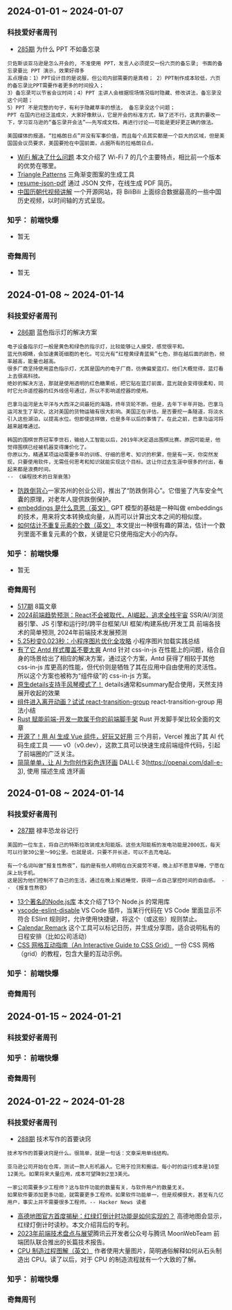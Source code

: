 ## 2024-01-01 ~ 2024-01-07
### 科技爱好者周刊
* [285期](https://github.com/ruanyf/weekly/blob/master/docs/issue-285.md) 为什么 PPT 不如备忘录
```
贝佐斯谈亚马逊是怎么开会的, 不准使用 PPT，发言人必须提交一份六页的备忘录; 书面的备忘录要比 PPT 演示，效果好得多
五点理由：1）PPT设计目的是说服，但公司内部需要的是真相； 2）PPT制作成本较低，六页的备忘录比PPT需要作者更多的时间投入；
3）备忘录可以节省会议时间；4）PPT 主讲人会根据现场情况临时隐藏、修改讲法，备忘录没这个问题；
5）PPT 不是完整的句子，有利于隐藏草率的想法， 备忘录没这个问题；
PPT 在国内已经泛滥成灾，大家好像默认，它是开会的标准方式，缺了还不行。这真的要改一下，学习亚马逊的“备忘录开会法”——先写成文档，再进行讨论——可能是更好更正确的做法。

美国媒体的报道。“拉格朗日点”并没有军事价值，而且每个点其实都是一个巨大的区域，但是美国国会议员要求，美国要抢在中国前面，占据所有的拉格朗日点。
```
* [WiFi 解决了什么问题](https://spectrum.ieee.org/wi-fi-7) 本文介绍了 Wi-Fi 7 的几个主要特点，相比前一个版本的优势在哪里。
* [Triangle Patterns](https://sinqi.tools/triangle) 三角渐变图案的生成工具
* [resume-json-pdf](https://github.com/RylanBot/resume-json-pdf) 通过 JSON 文件，在线生成 PDF 简历。
* [中国历朝代视频讲解](https://www.historyline.online/) 一个开源网站，将 BiliBili 上面综合数据最高的一些中国历史视频，以时间轴的方式呈现。

### 知乎： 前端快爆
* 暂无

### 奇舞周刊
* 暂无

## 2024-01-08 ~ 2024-01-14
### 科技爱好者周刊
* [286期](https://github.com/ruanyf/weekly/blob/master/docs/issue-286.md) 蓝色指示灯的解决方案
```
电子设备指示灯一般是黄色和绿色的指示灯，比较能够让人接受，感觉很平和。
蓝光伤眼睛，会加速黄斑细胞的老化。可见光有“红橙黄绿青蓝紫”七色，排在越后面的颜色，频率越高，能量也越高。
很多厂商坚持使用蓝色指示灯，尤其是国内的电子厂商，彷佛偏爱蓝灯。他们大概觉得，蓝灯看上去很高科技。
绝妙的解决方法，那就是使用透明的红色糖果纸，把它贴在蓝灯前面，蓝光就会变得很柔和，同时它允许遥控器的红外线信号通过，所以不影响遥控器的使用。

巴拿马运河是太平洋与大西洋之间最短的海路，终年货轮不断。但是，去年下半年开始，巴拿马运河发生了旱灾。这对美国的货物运输有很大影响。美国正在评估，是否要挖一条隧道，将淡水引入这些湖泊，以提高水位。但即使这样做，也是多年以后的事情了。在此之前，巴拿马运河将越来越难通过。

韩国的围棋世界冠军李世石，输给人工智能以后，2019年决定退出围棋比赛。原因可能是，他觉得围棋已经被机器变得廉价化了。
你原以为，精通某项运动需要多年的训练、仔细的思考、知识的积累，但是有一天，你突然发现，只要使用软件，无需任何思考和知识就能实现这个目标。这让你过去生涯中很多的付出，看起来都是浪费时间。
-- 《编程技术的日渐衰落》
```
* [防跌倒背心](https://mymodernmet.com/wearable-airbags-elderly-fall-protection/)一家苏州的创业公司，推出了“防跌倒背心”。它借鉴了汽车安全气囊的原理，对老年人提供跌倒保护。
* [embeddings 是什么意思（英文）](https://simonwillison.net/2023/Oct/23/embeddings/) GPT 模型的基础是一种叫做 embeddings 的技术，用来将文本转换成向量，从而可以计算出文本之间的相似度。
* [如何估计不重复元素的个数（英文）](https://justinjaffray.com/a-charming-algorithm-for-count-distinct/) 本文提出一种很有趣的算法，估计一个数列里面不重复元素的个数，关键是它只使用指定大小的内存。


### 知乎： 前端快爆
* 暂无

### 奇舞周刊
* [517期](https://mp.weixin.qq.com/s?__biz=Mzg4MTYwMzY1Mw==&mid=2247510503&idx=1&sn=9fd2ebdde847e8064cba1a1f8311593c&chksm=cf618ccdf81605dbb3e15097c995751d57262d8154807fcf1061c711f10c812daec64fd8be62&scene=178&cur_album_id=1899297601078771727#rd) 8篇文章
* [2024前端趋势预测：React不会被取代，AI崛起，追求全栈宇宙](https://mp.weixin.qq.com/s?__biz=MzUxMzcxMzE5Ng==&mid=2247523658&idx=1&sn=72a6ed9e1bfddc45c8437afb1e770327&scene=21#wechat_redirect) SSR/AI/浏览器引擎、JS 引擎和运行时/跨平台框架/UI 框架/构建系统/开发工具  前端各技术的简单预测, 2024年前端技术发展预测
* [5.25秒变0.023秒：小程序图片优化全攻略](https://mp.weixin.qq.com/s?__biz=MzU2Mzk1NzkwOA==&mid=2247497970&idx=1&sn=2893fc003334d9d1b8b79c8e84948169&scene=21#wechat_redirect) 小程序图片加载实践总结
* [有了它 Antd 样式覆盖不要太爽](https://mp.weixin.qq.com/s?__biz=MzU2NjU3Nzg2Mg==&mid=2247510824&idx=1&sn=bc0be0ab38b4f6ee46ffbb233b17e523&scene=21#wechat_redirect) Antd 针对 css-in-js 在性能上的问题，结合自身的场景给出了相应的解决方案，通过这个方案，Antd 获得了相较于其他 css-in-js 库更高的性能，但代价则是牺牲了其在应用中自由使用的灵活性。所以这个方案也被称为“组件级”的 css-in-js 方案。
* [原生details支持手风琴模式了！](https://mp.weixin.qq.com/s?__biz=MzIyMDc1NTYxNg==&mid=2247488839&idx=1&sn=ba204dfe5b124fb8380ec6c6bd30b72d&scene=21#wechat_redirect) details通常和summary配合使用，天然支持展开收起的效果
* [组件进入离开动画？试试 react-transition-group](https://mp.weixin.qq.com/s?__biz=Mzg3OTYzMDkzMg==&mid=2247500300&idx=1&sn=9e323bfdb9d8827a5bc37c18e2f2672c&scene=21#wechat_redirect) react-transition-group 用法小结
* [Rust 赋能前端-开发一款属于你的前端脚手架](https://mp.weixin.qq.com/s?__biz=Mzg3NjU2OTE1Mw==&mid=2247491204&idx=1&sn=d0f837533b2a05ceee598d57df912e1f&scene=21#wechat_redirect) Rust 开发脚手架比较全面的文章
* [开源了！用 AI 生成 Vue 组件，好玩又好用](https://mp.weixin.qq.com/s?__biz=MzU2MTIyNDUwMA==&mid=2247526301&idx=2&sn=e49f087a69f78051c9fce79f99516a75&scene=21#wechat_redirect) 三个月前，Vercel 推出了其 AI 代码生成工具 —— v0（v0.dev），这款工具可以快速生成前端组件代码，引起了前端圈的广泛关注。
* [简简单单，让 AI 为你创作彩色连环画](https://mp.weixin.qq.com/s?__biz=Mzk0NTYyODg2OA==&mid=2247484272&idx=1&sn=2cbdbbce93319110587448220aed0fd4&scene=21#wechat_redirect) DALL·E 3(https://openai.com/dall-e-3), 使用 描述生成 连环画

## 2024-01-08 ~ 2024-01-14
### 科技爱好者周刊
* [287期](https://github.com/ruanyf/weekly/blob/master/docs/issue-287.md) 禄丰恐龙谷记行
```
美国的一位车主，将自己的特斯拉改装成太阳能版。这些太阳能板的发电功能是2000瓦，每天可以行驶30公里～90公里。也就是说，只要不开长途，可以不去充电站。

有一个名词叫做“报复性熬夜”，指的是有些人明明在白天疲劳不堪，晚上却不愿意早睡，宁愿在床上玩手机。
这是因为他们控制不了自己的生活，通过在晚上推迟睡觉，获得一点自己掌控时间的自由感。 -- 《报复性熬夜》
```
* [13个著名的Node.js库](https://blog.devgenius.io/13-heart-pounding-node-js-libraries-to-ignite-your-next-project-94ee989203b9) 本文介绍了13个 Node.js 的常用库
* [vscode-eslint-disable](https://github.com/lvjiaxuan/vscode-eslint-disable) VS Code 插件，当某行代码在 VS Code 里面显示不符合 ESlint 规则时，允许使用快捷键，将这个（或这些）规则禁止。
* [Calendar Remark](https://xym.craft.me/qxAl6skGDFeVsR) 这个工具可以标记日历，并生成分享图，适合说明私有的日程安排（比如公司活动）
* [CSS 网格互动指南（An Interactive Guide to CSS Grid）](https://www.joshwcomeau.com/css/interactive-guide-to-grid/) 一份 CSS 网格（grid）的教程，包含大量的互动示例。

### 知乎： 前端快爆

### 奇舞周刊

## 2024-01-15 ~ 2024-01-21
### 科技爱好者周刊

### 知乎： 前端快爆

### 奇舞周刊

## 2024-01-22 ~ 2024-01-28
### 科技爱好者周刊
* [288期](https://github.com/ruanyf/weekly/blob/master/docs/issue-288.md)  技术写作的首要诀窍
```
技术写作的首要诀窍是什么。很简单，就是一句话：文章采用单线结构。

亚马逊公司开始在仓库，测试一款人形机器人。它用于捡货和搬运，每小时的运行成本是10至12美元。如果将来大量应用，成本可望降到2至3美元。

一家公司需要多少工程师？这与软件功能的数量有关，与软件用户的数量无关。
如果软件要添加更多功能，就需要更多工程师。如果软件功能单一，但是规模很大，甚至有几亿用户，事实上并不需要很多工程师。-- Hacker News 读者
```
* [高德地图官方首度揭秘：红绿灯倒计时功能是如何实现的？](https://mp.weixin.qq.com/s/3_LNM62zoHaJsmvAryujEw) 高德地图会显示，红绿灯倒计时读秒。本文介绍背后的专利。
* [2023年前端技术盘点与展望](https://mp.weixin.qq.com/s/LiygBJqMN8U_vSpAjxMibQ)腾讯云开发者公众号与腾讯 MoonWebTeam 前端团队联合推出的长篇技术报告。
* [CPU 制造过程图解（英文）](https://blog.robertelder.org/how-to-make-a-cpu/) 作者使用大量图片，简明通俗解释如何从石头制造出 CPU。读了以后，对于 CPU 的制造流程就有一个大致的了解。

### 知乎： 前端快爆

### 奇舞周刊
